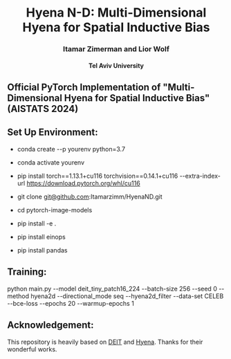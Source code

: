 <div align="center">
<h1> Hyena N-D: Multi-Dimensional Hyena for Spatial Inductive Bias </h1>
<h3>Itamar Zimerman and Lior Wolf </h3>
<h4>Tel Aviv University </h4>
</div>

## Official PyTorch Implementation of "Multi-Dimensional Hyena for Spatial Inductive Bias" (AISTATS 2024)

## Set Up Environment:
- conda create --p yourenv python=3.7
- conda activate yourenv
- pip install torch==1.13.1+cu116 torchvision==0.14.1+cu116 --extra-index-url https://download.pytorch.org/whl/cu116

- git clone git@github.com:Itamarzimm/HyenaND.git 
- cd pytorch-image-models
- pip install -e .
- pip install einops
- pip install pandas

## Training:
python main.py --model deit_tiny_patch16_224 --batch-size 256 --seed 0 --method hyena2d --directional_mode seq --hyena2d_filter --data-set CELEB --bce-loss --epochs 20 --warmup-epochs 1

## Acknowledgement:
This repository is heavily based on [DEIT](https://github.com/facebookresearch/deit) and [Hyena](https://github.com/HazyResearch/safari). Thanks for their wonderful works.